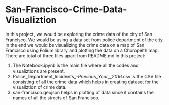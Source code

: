 # San-Francisco-Crime-Data-Visualiztion
In this project, we would be exploring the crime data of the city of San Francisco. We would be using a data set from police department of the city. In the end we would be visualizing the crime data on a map of San Francisco using Folium library and plotting the data on a Choropelth map.
There are total of three files apart from README.md in this project:
1. The Notebook.ipynb is the main file where all the codes and visualiztions are present.
2. Police_Department_Incidents_-_Previous_Year__2016_.csv is the CSV file consisting of all the crime data which helps in creating dataset for the visualiztion of crime data.
3. san-francisco.geojson helps in plotting of data since it contains the names of all the streets of San Francisco.
